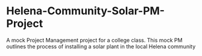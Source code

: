 # Helena-Community-Solar-PM-Project
A mock Project Management project for a college class. This mock PM outlines the process of installing a solar plant in the local Helena community
